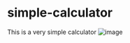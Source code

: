 # simple-calculator

This is a very simple calculator
![image](https://user-images.githubusercontent.com/111564029/228310183-ecb1970a-f6d1-4477-a082-45730070d9d7.png)
